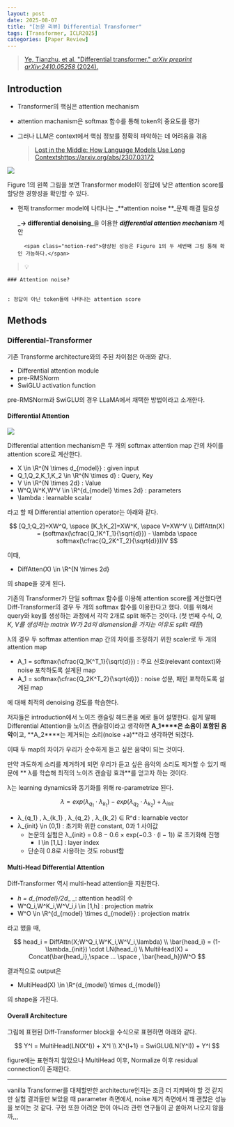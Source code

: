 ```yaml
---
layout: post
date: 2025-08-07
title: "[논문 리뷰] Differential Transformer"
tags: [Transformer, ICLR2025]
categories: [Paper Review]
---
```


> [Ye, Tianzhu, et al. "Differential transformer." ](https://arxiv.org/abs/2410.05258)[_arXiv preprint arXiv:2410.05258_](https://arxiv.org/abs/2410.05258)[ (2024).](https://arxiv.org/abs/2410.05258)



## Introduction

- Transformer의 핵심은 attention mechanism
- attention machanism은 softmax 함수를 통해 token의 중요도를 평가
- 그러나 LLM은 context에서 핵심 정보를 정확히 파악하는 데 어려움을 겪음

	> [Lost in the Middle: How Language Models Use Long Contextshttps://arxiv.org/abs/2307.03172](https://arxiv.org/abs/2307.03172)


![](https://prod-files-secure.s3.us-west-2.amazonaws.com/542b861c-36a8-4051-84e5-8804b6728dba/9083ea56-691a-4752-ae26-47f403431ac8/image.png?X-Amz-Algorithm=AWS4-HMAC-SHA256&X-Amz-Content-Sha256=UNSIGNED-PAYLOAD&X-Amz-Credential=ASIAZI2LB4664QTYKP3L%2F20250909%2Fus-west-2%2Fs3%2Faws4_request&X-Amz-Date=20250909T003801Z&X-Amz-Expires=3600&X-Amz-Security-Token=IQoJb3JpZ2luX2VjEGAaCXVzLXdlc3QtMiJHMEUCID8USWYBhuwRzpV5myFQEy8wgGlHUbP9iSWJPxsFRIifAiEA1XSULkcgr9fWjIYJa18qm%2FHtQ04ZTPH524osB%2FvUTT0qiAQIyf%2F%2F%2F%2F%2F%2F%2F%2F%2F%2FARAAGgw2Mzc0MjMxODM4MDUiDN49ozpcVXbAnMlbBSrcA0nkCOqWETZHETmojd5KWWb5zj8oxA%2FXNwgkfAejWPaHuOasuqRbZplP3GwJZzyBJiGqZHMZWVsu2u4tNf4nmPZc19JWj%2FpvA0fa8aJjTJC5n6VpN07aZOWCeLLB2wgQhtv%2BzPmCZmJ4A3jlidSf1K%2FZKvAHFi5aSHlWfZWBxHFvzxiCiMKQMwfX4ijNLQ7amfu2lPsrkXF%2BzQad98tfKp2Yszag5EJX10sb7nj%2BnOpeSFgio5nHg2ZfKgzl%2BH7BBj6QURPA0FKd2jpskBz7iPkoclYoEaHmHk92ay4bmzR%2Ffb7fAX5kxdSEZRnKCda1GHoqgIqcGkoR3v8XKhL8Bv%2FlcsOWykI11UXRnkHEOpcws5eeBerFycKXL1bfGVu4s19puHBfuI1UHgA8%2FHlr4EJvhMf3Uxb3hGW5YWpRJlW8zkN0qs343uqVoSro9J9JP96%2FcQ4Adl8hSeeS7yZcLdDl%2Bnmt6FK5wcwQl7O%2BiTm19rCOmO3IW%2FZ%2BEN9mLAs%2BRCR3lMNmuZkYEkFDnGRuAh4mGQYt4UyS5DT7pxlwUcCuZTAZhnXBh5SIpQTIdfyEwM9ThD4tf9dOnz8unvAibqfuxXeCyWCV7Xz9YZO2LnAXBWBjK2er%2BEw7OOibMPjg%2FcUGOqUBJx8flGeuCbhcNWzMPHptlA3iJhgxe7AUzjXMvJAnyZCkEhFikk4nWL2D7m2FeHPIB2dmEFGLcbVD7aV5o1Rn10AX%2BC1YtTn4VRfcCo1mtk3Yjo4OZrxdDDYGraxrDIAFObQhWg9p9nas1VzMYmbi6kK2%2BPTJ0CFyzhrB4j15dfGZDjlgv7aIjv5c%2FQvpLyywycz7AQJMdsgC2%2F5Cat01uR6ke%2BJ3&X-Amz-Signature=aee5732eeb1c8a2549c130db5dd25a566f3a4ea91792327b066f459a7f28e6ae&X-Amz-SignedHeaders=host&x-amz-checksum-mode=ENABLED&x-id=GetObject)


Figure 1의 왼쪽 그림을 보면 Transformer model이 정답에 낮은 attention score를 할당한 경향성을 확인할 수 있다.

- 현재 transformer model에 나타나는 _**attention noise **_문제 해결 필요성

	_**→ differential denoising**_을 이용한 _**differential attention mechanism**_ 제안


		<span class="notion-red">향상된 성능은 Figure 1의 두 세번째 그림 통해 확인 가능하다.</span>


> 💡 


	### Attention noise?


	: 정답이 아닌 token들에 나타나는 attention score



## Methods



### Differential-Transformer


기존 Transforme architecture와의 주된 차이점은 아래와 같다.

- Differential attention module
- pre-RMSNorm
- SwiGLU activation function

pre-RMSNorm과 SwiGLU의 경우 LLaMA에서 채택한 방법이라고 소개한다.



#### Differential Attention


![](https://prod-files-secure.s3.us-west-2.amazonaws.com/542b861c-36a8-4051-84e5-8804b6728dba/116d70b2-1963-4810-9167-f4c7d8a06e8f/image.png?X-Amz-Algorithm=AWS4-HMAC-SHA256&X-Amz-Content-Sha256=UNSIGNED-PAYLOAD&X-Amz-Credential=ASIAZI2LB4664QTYKP3L%2F20250909%2Fus-west-2%2Fs3%2Faws4_request&X-Amz-Date=20250909T003801Z&X-Amz-Expires=3600&X-Amz-Security-Token=IQoJb3JpZ2luX2VjEGAaCXVzLXdlc3QtMiJHMEUCID8USWYBhuwRzpV5myFQEy8wgGlHUbP9iSWJPxsFRIifAiEA1XSULkcgr9fWjIYJa18qm%2FHtQ04ZTPH524osB%2FvUTT0qiAQIyf%2F%2F%2F%2F%2F%2F%2F%2F%2F%2FARAAGgw2Mzc0MjMxODM4MDUiDN49ozpcVXbAnMlbBSrcA0nkCOqWETZHETmojd5KWWb5zj8oxA%2FXNwgkfAejWPaHuOasuqRbZplP3GwJZzyBJiGqZHMZWVsu2u4tNf4nmPZc19JWj%2FpvA0fa8aJjTJC5n6VpN07aZOWCeLLB2wgQhtv%2BzPmCZmJ4A3jlidSf1K%2FZKvAHFi5aSHlWfZWBxHFvzxiCiMKQMwfX4ijNLQ7amfu2lPsrkXF%2BzQad98tfKp2Yszag5EJX10sb7nj%2BnOpeSFgio5nHg2ZfKgzl%2BH7BBj6QURPA0FKd2jpskBz7iPkoclYoEaHmHk92ay4bmzR%2Ffb7fAX5kxdSEZRnKCda1GHoqgIqcGkoR3v8XKhL8Bv%2FlcsOWykI11UXRnkHEOpcws5eeBerFycKXL1bfGVu4s19puHBfuI1UHgA8%2FHlr4EJvhMf3Uxb3hGW5YWpRJlW8zkN0qs343uqVoSro9J9JP96%2FcQ4Adl8hSeeS7yZcLdDl%2Bnmt6FK5wcwQl7O%2BiTm19rCOmO3IW%2FZ%2BEN9mLAs%2BRCR3lMNmuZkYEkFDnGRuAh4mGQYt4UyS5DT7pxlwUcCuZTAZhnXBh5SIpQTIdfyEwM9ThD4tf9dOnz8unvAibqfuxXeCyWCV7Xz9YZO2LnAXBWBjK2er%2BEw7OOibMPjg%2FcUGOqUBJx8flGeuCbhcNWzMPHptlA3iJhgxe7AUzjXMvJAnyZCkEhFikk4nWL2D7m2FeHPIB2dmEFGLcbVD7aV5o1Rn10AX%2BC1YtTn4VRfcCo1mtk3Yjo4OZrxdDDYGraxrDIAFObQhWg9p9nas1VzMYmbi6kK2%2BPTJ0CFyzhrB4j15dfGZDjlgv7aIjv5c%2FQvpLyywycz7AQJMdsgC2%2F5Cat01uR6ke%2BJ3&X-Amz-Signature=e51dcf54fcfd79f6773d01b97d4246d9fb3a3a76d6bf0053db02cfbd4570674d&X-Amz-SignedHeaders=host&x-amz-checksum-mode=ENABLED&x-id=GetObject)


Differential attention mechanism은 두 개의 softmax attention map 간의 차이를 attention score로 계산한다.

- X \in \R^{N \times d\_{model}} : given input
- Q\_1,Q\_2,K\_1,K\_2 \in \R^{N \times d} : Query, Key
- V \in \R^{N \times 2d} : Value
- W^Q,W^K,W^V \in \R^{d\_{model} \times 2d} : parameters
- \lambda : learnable scalar

라고 할 때 Differential attention operator는 아래와 같다.


$$
[Q_1;Q_2]=XW^Q, \space [K_1;K_2]=XW^K, \space V=XW^V \\
DiffAttn(X) = (softmax(\cfrac{Q_1K^T_1}{\sqrt{d}}) - \lambda \space softmax(\cfrac{Q_2K^T_2}{\sqrt{d}}))V
$$


이때,

- DiffAtten(X) \in \R^{N \times 2d}

의 shape을 갖게 된다.


기존의 Transformer가 단일 softmax 함수를 이용해 attention score를 계산했다면 Diff-Transformer의 경우 두 개의 softmax 함수를 이용한다고 했다. 이를 위해서 query와 key를 생성하는 과정에서 각각 2개로 split 해주는 것이다. <span class="notion-red">(첫 번째 수식, </span><span class="notion-red">_Q, K, V를 생성하는 matrix W가 2d의 dismension을 가지는 이유도 split 때문_</span><span class="notion-red">)</span>


 λ의 경우 두 softmax attention map 간의 차이를 조정하기 위한 scaler로 두 개의 attention map

- A\_1 = softmax(\cfrac{Q\_1K^T\_1}{\sqrt{d}}) : 주요 신호(relevant context)와 noise 포착하도록 설계된 map
- A\_1 = softmax(\cfrac{Q\_2K^T\_2}{\sqrt{d}}) : noise 성분, 패턴 포착하도록 설계된 map 

에 대해 최적의 denoising 강도를 학습한다.


저자들은 introduction에서 노이즈 캔슬링 헤드폰을 예로 들어 설명한다. 쉽게 말해 Differential Attention을 노이즈 캔슬링이라고 생각하면 **A\_1****은 소음이 포함된 음악**이고, **A\_2****는 제거되는 소리(noise +a)**라고 생각하면 되겠다. 


이때 두 map의 차이가 우리가 순수하게 듣고 싶은 음악이 되는 것이다. 


만약 과도하게 소리를 제거하게 되면 우리가 듣고 싶은 음악의 소리도 제거할 수 있기 때문에 ** λ를 학습해 최적의 노이즈 캔슬링 효과**를 얻고자 하는 것이다.


λ는 learning dynamics와 동기화를 위해 re-parametrize 된다.


$$
\lambda = exp(\lambda_{q_1} \cdot \lambda_{k_1}) - exp(\lambda_{q_2} \cdot \lambda_{k_2}) + \lambda_{init}
$$

- λ\_{q\_1} , λ\_{k\_1} , λ\_{q\_2} , λ\_{k\_2} ∈ R^d : learnable vector
- λ\_{init} \in (0,1) : 초기화 위한 constant, 0과 1 사이값
	- 논문의 실험은 λ\_{init} = 0.8 − 0.6 × exp(−0.3 · (l − 1)) 로 초기화해 진행
		- l \in [1,L] : layer index
	- 단순히 0.8로 사용하는 것도 robust함


#### **Multi-Head Differential Attention**


Diff-Transformer 역시 multi-head attention을 지원한다.

- _h = d\_{model}/2d__ _: attention head의 수
- W^Q\_i,W^K\_i,W^V\_i,i \in [1,h] : projection matrix
- W^O \in \R^{d\_{model} \times d\_{model}} : projection matrix

라고 했을 때,


$$
head_i = DiffAttn(X;W^Q_i,W^K_i,W^V_i,\lambda) \\
\bar{head_i} = (1-\lambda_{init}) \cdot LN(head_i) \\
MultiHead(X) = Concat(\bar{head_i},\space ... \space , \bar{head_h})W^O
$$


결과적으로 output은

- MultiHead(X) \in \R^{d\_{model} \times d\_{model}}

의 shape을 가진다.



#### Overall Architecture


그림에 표현된 Diff-Transformer block을 수식으로 표현하면 아래와 같다.


$$
Y^l = MultiHead(LN(X^l)) + X^l \\
X^{l+1} = SwiGLU(LN(Y^l)) + Y^l
$$


figure에는 표현하지 않았으나 MultiHead 이후, Normalize 이후 residual connection이 존재한다.


---


vanilla Transformer를 대체할만한 architecture인지는 조금 더 지켜봐야 할 것 같지만 실험 결과들만 보았을 때 parameter 측면에서, noise 제거 측면에서 꽤 괜찮은 성능을 보이는 것 같다. 구현 또한 어려운 편이 아니라 관련 연구들이 곧 쏟아져 나오지 않을까,,,

